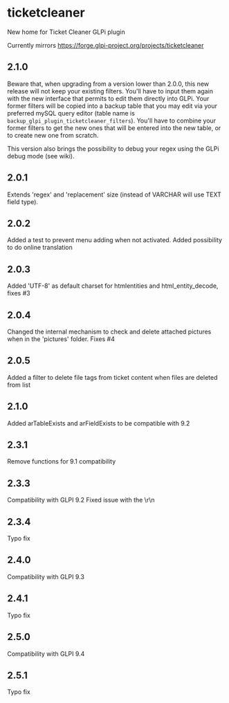# ticketcleaner
New home for Ticket Cleaner GLPi plugin

Currently mirrors https://forge.glpi-project.org/projects/ticketcleaner


## 2.1.0
Beware that, when upgrading from a version lower than 2.0.0, this new release will not keep your existing filters. You'll have to input them again with the new interface that permits to edit them directly into GLPi.
Your former filters will be copied into a backup table that you may edit via your preferred mySQL query editor (table name is `backup_glpi_plugin_ticketcleaner_filters`).
You'll have to combine your former filters to get the new ones that will be entered into the new table, or to create new one from scratch.

This version also brings the possibility to debug your regex using the GLPi debug mode (see wiki).

## 2.0.1
Extends 'regex' and 'replacement' size (instead of VARCHAR will use TEXT field type).

## 2.0.2
Added a test to prevent menu adding when not activated.
Added possibility to do online translation

## 2.0.3
Added 'UTF-8' as default charset for htmlentities and html_entity_decode, fixes #3

## 2.0.4
Changed the internal mechanism to check and delete attached pictures when in the 'pictures' folder. Fixes #4

## 2.0.5
Added a filter to delete file tags from ticket content when files are deleted from list

## 2.1.0
Added arTableExists and arFieldExists to be compatible with 9.2

## 2.3.1
Remove functions for 9.1 compatibility

## 2.3.3
Compatibility with GLPI 9.2
Fixed issue with the \r\n

## 2.3.4
Typo fix

## 2.4.0
Compatibility with GLPI 9.3

## 2.4.1
Typo fix

## 2.5.0
Compatibility with GLPI 9.4

## 2.5.1
Typo fix
